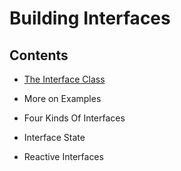 # Building Interfaces

## Contents

- [The Interface Class](the-interface-class)

- More on Examples

- Four Kinds Of Interfaces

- Interface State

- Reactive Interfaces
